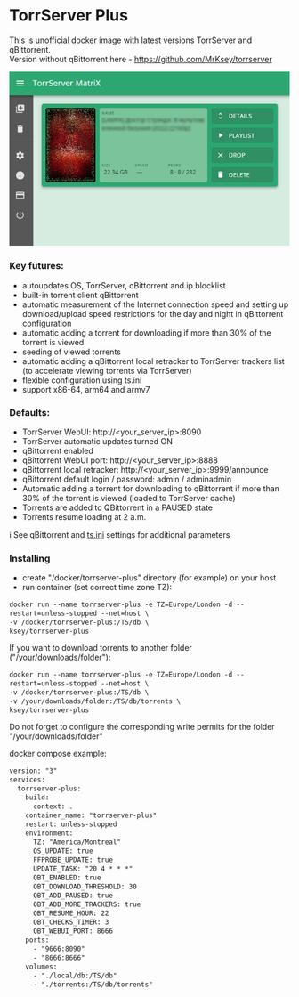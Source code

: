 # TorrServer Plus
This is unofficial docker image with latest versions TorrServer and qBittorrent.  
Version without qBittorrent here - https://github.com/MrKsey/torrserver

![TorrServer Plus](https://raw.githubusercontent.com/MrKsey/torrserver-plus/master/ts.png)

### Key futures:
- autoupdates OS, TorrServer, qBittorrent and ip blocklist
- built-in torrent client qBittorrent
- automatic measurement of the Internet connection speed and setting up download/upload speed restrictions for the day and night in qBittorrent configuration
- automatic adding a torrent for downloading if more than 30% of the torrent is viewed
- seeding of viewed torrents
- automatic adding a qBittorrent local retracker to TorrServer trackers list (to accelerate viewing torrents via TorrServer) 
- flexible configuration using ts.ini
- support x86-64, arm64 and armv7

### Defaults:
- TorrServer WebUI: http://<your_server_ip>:8090
- TorrServer automatic updates turned ON
- qBittorrent enabled
- qBittorrent WebUI port: http://<your_server_ip>:8888
- qBittorrent local retracker: http://<your_server_ip>:9999/announce
- qBittorrent default login / password: admin / adminadmin
- Automatic adding a torrent for downloading to qBittorrent if more than 30% of the torrent is viewed (loaded to TorrServer cache) 
- Torrents are added to QBittorrent in a PAUSED state
- Torrents resume loading at 2 a.m.  

ℹ See qBittorrent and [ts.ini](https://github.com/MrKsey/torrserver-plus/blob/main/ts.ini) settings for additional parameters


### Installing
- сreate "/docker/torrserver-plus" directory (for example) on your host
- run container (set correct time zone TZ):
```
docker run --name torrserver-plus -e TZ=Europe/London -d --restart=unless-stopped --net=host \
-v /docker/torrserver-plus:/TS/db \
ksey/torrserver-plus
```
If you want to download torrents to another folder ("/your/downloads/folder"):
```
docker run --name torrserver-plus -e TZ=Europe/London -d --restart=unless-stopped --net=host \
-v /docker/torrserver-plus:/TS/db \
-v /your/downloads/folder:/TS/db/torrents \
ksey/torrserver-plus
```
Do not forget to configure the corresponding write permits for the folder "/your/downloads/folder"

docker compose example: 
```docker-compose
version: "3"
services:
  torrserver-plus:
    build:
      context: .
    container_name: "torrserver-plus"
    restart: unless-stopped
    environment:
      TZ: "America/Montreal"
      OS_UPDATE: true
      FFPROBE_UPDATE: true
      UPDATE_TASK: "20 4 * * *"
      QBT_ENABLED: true
      QBT_DOWNLOAD_THRESHOLD: 30
      QBT_ADD_PAUSED: true
      QBT_ADD_MORE_TRACKERS: true
      QBT_RESUME_HOUR: 22
      QBT_CHECKS_TIMER: 3
      QBT_WEBUI_PORT: 8666
    ports:
      - "9666:8090"
      - "8666:8666"
    volumes:
      - "./local/db:/TS/db"
      - "./torrents:/TS/db/torrents"

```
